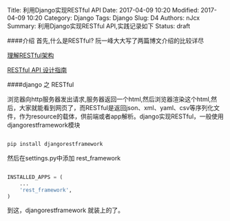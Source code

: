 Title: 利用Django实现RESTful API
Date: 2017-04-09 10:20
Modified: 2017-04-09 10:20
Category: Django
Tags: Django
Slug: D4
Authors: nJcx
Summary: 利用Django实现RESTful API,实践记录如下
Status: draft

####介绍
首先,什么是RESTful? 阮一峰大大写了两篇博文介绍的比较详尽

[理解RESTful架构](http://www.ruanyifeng.com/blog/2011/09/restful)

[RESTful API 设计指南](http://www.ruanyifeng.com/blog/2014/05/restful_api.html)

####django 之 RESTful

浏览器向http服务器发出请求,服务器返回一个html,然后浏览器渲染这个html,然后，大家就能看到网页了，而RESTful是返回json、xml、yaml、csv等序列化文件，作为resource的载体，供前端或者app解析。django实现RESTful，一般使用djangorestframework模块

```python 

pip install djangorestframework

```

然后在settings.py中添加 rest_framework

```python

INSTALLED_APPS = (
    ...
    'rest_framework',
)


```
到这，djangorestframework 就装上的了。


